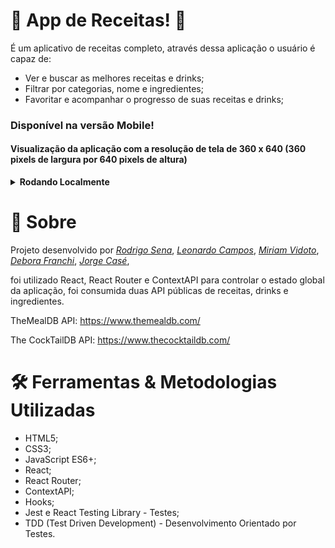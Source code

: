 # :pizza: App de Receitas! :hotdog:

É um aplicativo de receitas completo, através dessa aplicação o usuário é capaz de:

- Ver e buscar as melhores receitas e drinks;
- Filtrar por categorias, nome e ingredientes;
- Favoritar e acompanhar o progresso de suas receitas e drinks;

### Disponível na versão Mobile!
#### Visualização da aplicação com a resolução de tela de 360 x 640 (360 pixels de largura por 640 pixels de altura)

<details>
  <summary><strong>Rodando Localmente</strong></summary><br />

  > :information_source: Instale as dependências [**Caso existam**] com `npm install`

   - **:Instale as dependencias:** com `npm install` e depois rode o `npm start` 
  
  - **:warning: Atenção:** Não rode o comando npm audit fix!

  - **✨ Dica:** Para rodar o projeto desta forma, obrigatoriamente você deve ter o `node` instalado em seu computador.
  
  <br/>
</details>

# 📄 Sobre

Projeto desenvolvido por _[Rodrigo Sena](https://github.com/RodrigoSen4)_,
_[Leonardo Campos](https://github.com/leovcampos)_,
_[Miriam Vidoto](https://github.com/MiriamVidoto)_,
_[Debora Franchi](https://github.com/DeFranchi)_,
_[Jorge Casé](https://github.com/JorgeCase)_,

foi utilizado React, React Router e ContextAPI para controlar o estado global da aplicação, foi consumida duas API públicas de receitas, drinks e ingredientes.

TheMealDB API: https://www.themealdb.com/

The CockTailDB API: https://www.thecocktaildb.com/

# 🛠 Ferramentas & Metodologias Utilizadas

- HTML5;
- CSS3;
- JavaScript ES6+;
- React;
- React Router;
- ContextAPI;
- Hooks;
- Jest e React Testing Library - Testes;
- TDD (Test Driven Development) - Desenvolvimento Orientado por Testes.